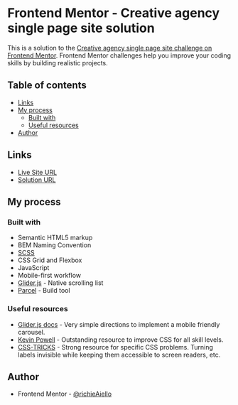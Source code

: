 # Frontend Mentor - Creative agency single page site solution

This is a solution to the [Creative agency single page site challenge on Frontend Mentor](https://www.frontendmentor.io/challenges/creative-agency-singlepage-site-Pq6V3I2RM). Frontend Mentor challenges help you improve your coding skills by building realistic projects.

## Table of contents

- [Links](#links)
- [My process](#my-process)
  - [Built with](#built-with)
  - [Useful resources](#useful-resources)
- [Author](#author)

## Links

- [Live Site URL](https://creative-agency-website-richieaiello.netlify.app/)
- [Solution URL](https://www.frontendmentor.io/solutions/built-with-parcel-bem-scss-javascript-and-gliderjs-for-carousel-H18fGHbL5)

## My process

### Built with

- Semantic HTML5 markup
- BEM Naming Convention
- [SCSS](https://sass-lang.com/)
- CSS Grid and Flexbox
- JavaScript
- Mobile-first workflow
- [Glider.js](https://nickpiscitelli.github.io/Glider.js/) - Native scrolling list
- [Parcel](https://parceljs.org/) - Build tool

### Useful resources

- [Glider.js docs](https://nickpiscitelli.github.io/Glider.js/) - Very simple directions to implement a mobile friendly carousel.
- [Kevin Powell](https://www.kevinpowell.co/) - Outstanding resource to improve CSS for all skill levels.
- [CSS-TRICKS](https://css-tricks.com/) - Strong resource for specific CSS problems. Turning labels invisible while keeping them accessible to screen readers, etc.

## Author

- Frontend Mentor - [@richieAiello](https://www.frontendmentor.io/profile/richieAiello)